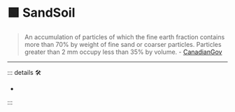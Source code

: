 # 🟩  <ekos>SandSoil</ekos>

> An accumulation of particles of which the fine earth fraction contains more than 70% by weight of fine sand or coarser particles. Particles greater than 2 mm occupy less than 35% by volume. - [CanadianGov](https://sis.agr.gc.ca/cansis/taxa/cssc3/chpt18.html)

---

<!-- =================================================== -->
<!-- =================================================== -->
<!-- =================================================== -->
<!-- =================================================== -->
<!-- =================================================== -->
::: details 🛠

-

:::
